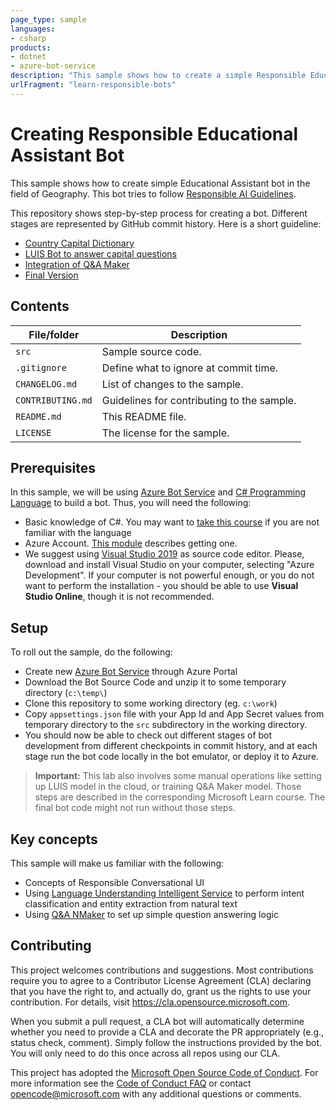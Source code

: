 ```yaml
---
page_type: sample
languages:
- csharp
products:
- dotnet
- azure-bot-service
description: "This sample shows how to create a simple Responsible Educational Assistant bot using Azure Bot Service, LUIS, and Q&A Maker"
urlFragment: "learn-responsible-bots"
---
```


# Creating Responsible Educational Assistant Bot

<!-- 
Guidelines on README format: https://review.docs.microsoft.com/help/onboard/admin/samples/concepts/readme-template?branch=master

Guidance on onboarding samples to docs.microsoft.com/samples: https://review.docs.microsoft.com/help/onboard/admin/samples/process/onboarding?branch=master

Taxonomies for products and languages: https://review.docs.microsoft.com/new-hope/information-architecture/metadata/taxonomies?branch=master
-->

This sample shows how to create simple Educational Assistant bot in the field of Geography. This bot tries
to follow [Responsible AI Guidelines][Guidelines10].

This repository shows step-by-step process for creating a bot. Different stages are represented by GitHub
commit history. Here is a short guideline:

 * [Country Capital Dictionary](../../tree/t1-capdict)
 * [LUIS Bot to answer capital questions](../../tree/t2-luisrec)
 * [Integration of Q&A Maker](../../tree/t3-qnamaker)
 * [Final Version](../../tree/master)

## Contents


| File/folder       | Description                                |
|-------------------|--------------------------------------------|
| `src`             | Sample source code.                        |
| `.gitignore`      | Define what to ignore at commit time.      |
| `CHANGELOG.md`    | List of changes to the sample.             |
| `CONTRIBUTING.md` | Guidelines for contributing to the sample. |
| `README.md`       | This README file.                          |
| `LICENSE`         | The license for the sample.                |

## Prerequisites

In this sample, we will be using [Azure Bot Service][BotService] and [C# Programming Language][CSharp] to build a bot. Thus, you will need the following:
* Basic knowledge of C#. You may want to [take this course][CSCourse] if you are not familiar with the language
* Azure Account. [This module][AzAccount] describes getting one.
* We suggest using [Visual Studio 2019][VS] as source code editor. Please, download and install Visual Studio on your computer, selecting "Azure Development". If your computer is not powerful enough, or you do not want to perform the installation - you should be able to use **Visual Studio Online**, though it is not recommended.

## Setup

To roll out the sample, do the following:
* Create new [Azure Bot Service][BotService] through Azure Portal
* Download the Bot Source Code and unzip it to some temporary directory (`c:\temp\`)
* Clone this repository to some working directory (eg. `c:\work`)
* Copy `appsettings.json` file with your App Id and App Secret values from temporary directory to the `src` subdirectory in the working directory.
* You should now be able to check out different stages of bot development from different checkpoints in commit history,
  and at each stage run the bot code locally in the bot emulator, or deploy it to Azure.

> **Important:** This lab also involves some manual operations like setting up LUIS model in the cloud, or training Q&A Maker model. Those steps are described in the corresponding Microsoft Learn course. The final bot code might not run without those steps.

## Key concepts

This sample will make us familiar with the following:
* Concepts of Responsible Conversational UI
* Using [Language Understanding Intelligent Service][LUIS] to perform intent classification and entity extraction from natural text
* Using [Q&A NMaker][QAMaker] to set up simple question answering logic

## Contributing

This project welcomes contributions and suggestions.  Most contributions require you to agree to a
Contributor License Agreement (CLA) declaring that you have the right to, and actually do, grant us
the rights to use your contribution. For details, visit https://cla.opensource.microsoft.com.

When you submit a pull request, a CLA bot will automatically determine whether you need to provide
a CLA and decorate the PR appropriately (e.g., status check, comment). Simply follow the instructions
provided by the bot. You will only need to do this once across all repos using our CLA.

This project has adopted the [Microsoft Open Source Code of Conduct](https://opensource.microsoft.com/codeofconduct/).
For more information see the [Code of Conduct FAQ](https://opensource.microsoft.com/codeofconduct/faq/) or
contact [opencode@microsoft.com](mailto:opencode@microsoft.com) with any additional questions or comments.


[Guidelines10]: https://www.microsoft.com/research/publication/responsible-bots/
[BotService]: https://azure.microsoft.com/services/bot-service/
[CSharp]: https://dotnet.microsoft.com/learn/csharp
[CSCourse]: https://docs.microsoft.com/dotnet/csharp/tutorials/
[AzAccount]: https://docs.microsoft.com/learn/modules/create-an-azure-account/
[VS]: https://www.visualstudio.com/downloads/
[LUIS]: https://docs.microsoft.com/azure/cognitive-services/luis/
[QAMaker]: https://docs.microsoft.com/azure/cognitive-services/qnamaker/